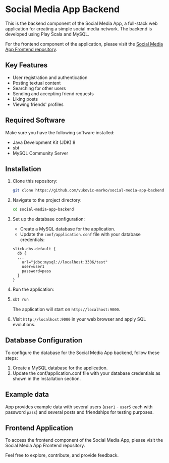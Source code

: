 # Social Media App Backend

This is the backend component of the Social Media App, a full-stack web application for creating a simple social media network. The backend is developed using Play Scala and MySQL.

For the frontend component of the application, please visit the [Social Media App Frontend repository](https://github.com/vukovic-marko/social-media-app-frontend).

## Key Features

- User registration and authentication
- Posting textual content
- Searching for other users
- Sending and accepting friend requests
- Liking posts
- Viewing friends' profiles

## Required Software

Make sure you have the following software installed:

- Java Development Kit (JDK) 8
- sbt
- MySQL Community Server

## Installation

1. Clone this repository:

   ```bash
   git clone https://github.com/vukovic-marko/social-media-app-backend.git
   ```
2. Navigate to the project directory:

   ```bash
   cd social-media-app-backend
   ```
3. Set up the database configuration:
   - Create a MySQL database for the application.
   - Update the `conf/application.conf` file with your database credentials:
    
   ```
   slick.dbs.default {
     db {
     ...
       url="jdbc:mysql://localhost:3306/test"
       user=user1
       password=pass
     }
   }
   ```
4. Run the application:
5. 
   ```bash
   sbt run
   ```
   The application will start on `http://localhost:9000`.
5. Visit `http://localhost:9000` in your web browser and apply SQL evolutions.

## Database Configuration
To configure the database for the Social Media App backend, follow these steps:

1. Create a MySQL database for the application.
2. Update the conf/application.conf file with your database credentials as shown in the Installation section.

## Example data
App provides example data with several users (`user1` - `user5` each with password `pass`) and several posts and friendships for testing purposes.

## Frontend Application
To access the frontend component of the Social Media App, please visit the Social Media App Frontend repository.

Feel free to explore, contribute, and provide feedback.
